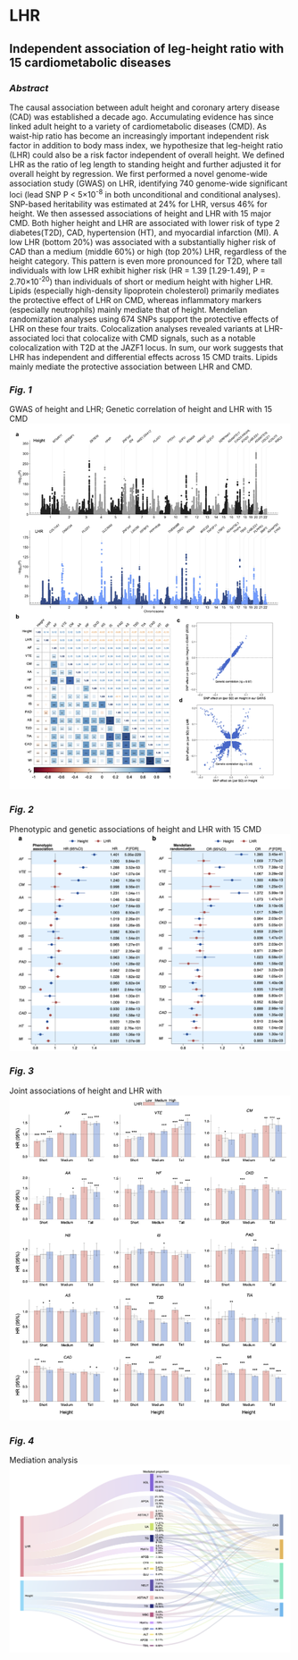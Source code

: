 # LHR

## **Independent association of leg-height ratio with 15 cardiometabolic diseases**

### *Abstract*

The causal association between adult height and coronary artery disease (CAD) was established a decade ago. Accumulating evidence has since linked adult height to a variety of cardiometabolic diseases (CMD). As waist-hip ratio has become an increasingly important independent risk factor in addition to body mass index, we hypothesize that leg-height ratio (LHR) could also be a risk factor independent of overall height. 
We defined LHR as the ratio of leg length to standing height and further adjusted it for overall height by regression. We first performed a novel genome-wide association study (GWAS) on LHR, identifying 740 genome-wide significant loci (lead SNP P < 5×10<sup>-8</sup> in both unconditional and conditional analyses). SNP-based heritability was estimated at 24% for LHR, versus 46% for height. We then assessed associations of height and LHR with 15 major CMD. Both higher height and LHR are associated with lower risk of type 2 diabetes(T2D), CAD, hypertension (HT), and myocardial infarction (MI). A low LHR (bottom 20%) was associated with a substantially higher risk of CAD than a medium (middle 60%) or high (top 20%) LHR, regardless of the height category. This pattern is even more pronounced for T2D, where tall individuals with low LHR exhibit higher risk (HR = 1.39 [1.29-1.49], P = 2.70×10<sup>-20</sup>) than individuals of short or medium height with higher LHR. Lipids (especially high-density lipoprotein cholesterol) primarily mediates the protective effect of LHR on CMD, whereas inflammatory markers (especially neutrophils) mainly mediate that of height. Mendelian randomization analyses using 674 SNPs support the protective effects of LHR on these four traits. Colocalization analyses revealed variants at LHR-associated loci that colocalize with CMD signals, such as a notable colocalization with T2D at the JAZF1 locus. 
In sum, our work suggests that LHR has independent and differential effects across 15 CMD traits. Lipids mainly mediate the protective association between LHR and CMD.

### *Fig. 1*
GWAS of height and LHR; Genetic correlation of height and LHR with 15 CMD
![Fig. 1](Figures/Fig1.png)

### *Fig. 2*
Phenotypic and genetic associations of height and LHR with 15 CMD
![Fig. 2](Figures/Fig2.png)

### *Fig. 3* 
Joint associations of height and LHR with
![Fig. 3](Figures/Fig3.png)

### *Fig. 4* 
Mediation analysis
![Fig. 4](Figures/Fig4.png)